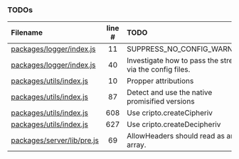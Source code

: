 ### TODOs

| Filename                                                     | line # | TODO                                                     |
| :----------------------------------------------------------- | :----: | :------------------------------------------------------- |
| [packages/logger/index.js](packages/logger/index.js#L11)     |   11   | SUPPRESS_NO_CONFIG_WARNING                               |
| [packages/logger/index.js](packages/logger/index.js#L40)     |   40   | Investigate how to pass the stream via the config files. |
| [packages/utils/index.js](packages/utils/index.js#L10)       |   10   | Propper attributions                                     |
| [packages/utils/index.js](packages/utils/index.js#L87)       |   87   | Detect and use the native promisified versions           |
| [packages/utils/index.js](packages/utils/index.js#L608)      |  608   | Use cripto.createCipheriv                                |
| [packages/utils/index.js](packages/utils/index.js#L627)      |  627   | Use cripto.createDecipheriv                              |
| [packages/server/lib/pre.js](packages/server/lib/pre.js#L69) |   69   | AllowHeaders should read as an array.                    |
